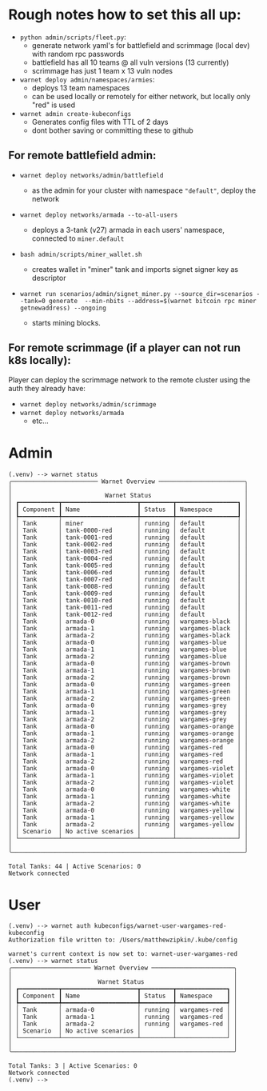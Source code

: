 # Rough notes how to set this all up:

- `python admin/scripts/fleet.py`:
    - generate network yaml's for battlefield and scrimmage (local dev) with random rpc passwords
    - battlefield has all 10 teams @ all vuln versions (13 currently)
    - scrimmage has just 1 team x 13 vuln nodes
- `warnet deploy admin/namespaces/armies`:
    - deploys 13 team namespaces
    - can be used locally or remotely for either network, but locally only "red" is used
- `warnet admin create-kubeconfigs`
    - Generates config files with TTL of 2 days
    - dont bother saving or committing these to github

## For remote battlefield admin:

- `warnet deploy networks/admin/battlefield`
    - as the admin for your cluster with namespace `"default"`, deploy the network

- `warnet deploy networks/armada --to-all-users`
    - deploys a 3-tank (v27) armada in each users' namespace, connected to `miner.default`

- `bash admin/scripts/miner_wallet.sh`
    - creates wallet in "miner" tank and imports signet signer key as descriptor

- `warnet run scenarios/admin/signet_miner.py --source_dir=scenarios --tank=0 generate  --min-nbits --address=$(warnet bitcoin rpc miner getnewaddress) --ongoing`
    - starts mining blocks.

## For remote scrimmage (if a player can not run k8s locally):

Player can deploy the scrimmage network to the remote cluster using the auth they already have:

- `warnet deploy networks/admin/scrimmage`
- `warnet deploy networks/armada`
    - etc...

# Admin

```
(.venv) --> warnet status
╭──────────────────────── Warnet Overview ────────────────────────╮
│                                                                 │
│                          Warnet Status                          │
│ ┏━━━━━━━━━━━┳━━━━━━━━━━━━━━━━━━━━━┳━━━━━━━━━┳━━━━━━━━━━━━━━━━━┓ │
│ ┃ Component ┃ Name                ┃ Status  ┃ Namespace       ┃ │
│ ┡━━━━━━━━━━━╇━━━━━━━━━━━━━━━━━━━━━╇━━━━━━━━━╇━━━━━━━━━━━━━━━━━┩ │
│ │ Tank      │ miner               │ running │ default         │ │
│ │ Tank      │ tank-0000-red       │ running │ default         │ │
│ │ Tank      │ tank-0001-red       │ running │ default         │ │
│ │ Tank      │ tank-0002-red       │ running │ default         │ │
│ │ Tank      │ tank-0003-red       │ running │ default         │ │
│ │ Tank      │ tank-0004-red       │ running │ default         │ │
│ │ Tank      │ tank-0005-red       │ running │ default         │ │
│ │ Tank      │ tank-0006-red       │ running │ default         │ │
│ │ Tank      │ tank-0007-red       │ running │ default         │ │
│ │ Tank      │ tank-0008-red       │ running │ default         │ │
│ │ Tank      │ tank-0009-red       │ running │ default         │ │
│ │ Tank      │ tank-0010-red       │ running │ default         │ │
│ │ Tank      │ tank-0011-red       │ running │ default         │ │
│ │ Tank      │ tank-0012-red       │ running │ default         │ │
│ │ Tank      │ armada-0            │ running │ wargames-black  │ │
│ │ Tank      │ armada-1            │ running │ wargames-black  │ │
│ │ Tank      │ armada-2            │ running │ wargames-black  │ │
│ │ Tank      │ armada-0            │ running │ wargames-blue   │ │
│ │ Tank      │ armada-1            │ running │ wargames-blue   │ │
│ │ Tank      │ armada-2            │ running │ wargames-blue   │ │
│ │ Tank      │ armada-0            │ running │ wargames-brown  │ │
│ │ Tank      │ armada-1            │ running │ wargames-brown  │ │
│ │ Tank      │ armada-2            │ running │ wargames-brown  │ │
│ │ Tank      │ armada-0            │ running │ wargames-green  │ │
│ │ Tank      │ armada-1            │ running │ wargames-green  │ │
│ │ Tank      │ armada-2            │ running │ wargames-green  │ │
│ │ Tank      │ armada-0            │ running │ wargames-grey   │ │
│ │ Tank      │ armada-1            │ running │ wargames-grey   │ │
│ │ Tank      │ armada-2            │ running │ wargames-grey   │ │
│ │ Tank      │ armada-0            │ running │ wargames-orange │ │
│ │ Tank      │ armada-1            │ running │ wargames-orange │ │
│ │ Tank      │ armada-2            │ running │ wargames-orange │ │
│ │ Tank      │ armada-0            │ running │ wargames-red    │ │
│ │ Tank      │ armada-1            │ running │ wargames-red    │ │
│ │ Tank      │ armada-2            │ running │ wargames-red    │ │
│ │ Tank      │ armada-0            │ running │ wargames-violet │ │
│ │ Tank      │ armada-1            │ running │ wargames-violet │ │
│ │ Tank      │ armada-2            │ running │ wargames-violet │ │
│ │ Tank      │ armada-0            │ running │ wargames-white  │ │
│ │ Tank      │ armada-1            │ running │ wargames-white  │ │
│ │ Tank      │ armada-2            │ running │ wargames-white  │ │
│ │ Tank      │ armada-0            │ running │ wargames-yellow │ │
│ │ Tank      │ armada-1            │ running │ wargames-yellow │ │
│ │ Tank      │ armada-2            │ running │ wargames-yellow │ │
│ │ Scenario  │ No active scenarios │         │                 │ │
│ └───────────┴─────────────────────┴─────────┴─────────────────┘ │
│                                                                 │
╰─────────────────────────────────────────────────────────────────╯

Total Tanks: 44 | Active Scenarios: 0
Network connected                                                       
```

# User

```
(.venv) --> warnet auth kubeconfigs/warnet-user-wargames-red-kubeconfig 
Authorization file written to: /Users/matthewzipkin/.kube/config

warnet's current context is now set to: warnet-user-wargames-red
(.venv) --> warnet status
╭────────────────────── Warnet Overview ───────────────────────╮
│                                                              │
│                        Warnet Status                         │
│ ┏━━━━━━━━━━━┳━━━━━━━━━━━━━━━━━━━━━┳━━━━━━━━━┳━━━━━━━━━━━━━━┓ │
│ ┃ Component ┃ Name                ┃ Status  ┃ Namespace    ┃ │
│ ┡━━━━━━━━━━━╇━━━━━━━━━━━━━━━━━━━━━╇━━━━━━━━━╇━━━━━━━━━━━━━━┩ │
│ │ Tank      │ armada-0            │ running │ wargames-red │ │
│ │ Tank      │ armada-1            │ running │ wargames-red │ │
│ │ Tank      │ armada-2            │ running │ wargames-red │ │
│ │ Scenario  │ No active scenarios │         │              │ │
│ └───────────┴─────────────────────┴─────────┴──────────────┘ │
│                                                              │
╰──────────────────────────────────────────────────────────────╯

Total Tanks: 3 | Active Scenarios: 0
Network connected                                                           
(.venv) --> 

```